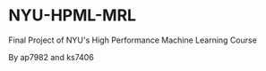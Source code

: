 # NYU-HPML-MRL

Final Project of NYU's High Performance Machine Learning Course

By ap7982 and ks7406